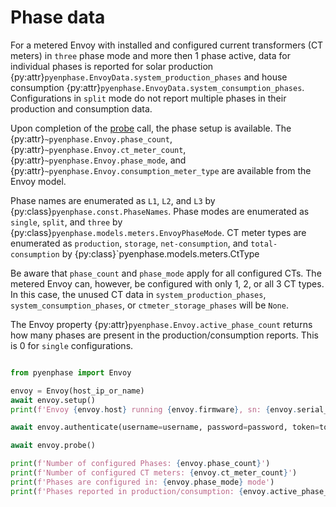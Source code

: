 # Phase data

For a metered Envoy with installed and configured current transformers (CT meters) in `three` phase mode and more then 1 phase active, data for individual phases is reported for solar production {py:attr}`pyenphase.EnvoyData.system_production_phases` and house consumption {py:attr}`pyenphase.EnvoyData.system_consumption_phases`. Configurations in `split` mode do not report multiple phases in their production and consumption data.

Upon completion of the [probe](usage_intro.md#data-collection) call, the phase setup is available. The {py:attr}`~pyenphase.Envoy.phase_count`, {py:attr}`~pyenphase.Envoy.ct_meter_count`, {py:attr}`~pyenphase.Envoy.phase_mode`, and {py:attr}`~pyenphase.Envoy.consumption_meter_type` are available from the Envoy model.

Phase names are enumerated as `L1`, `L2`, and `L3` by {py:class}`pyenphase.const.PhaseNames`. Phase modes are enumerated as `single`, `split`, and `three` by {py:class}`pyenphase.models.meters.EnvoyPhaseMode`. CT meter types are enumerated as `production`, `storage`, `net-consumption`, and `total-consumption` by {py:class}`pyenphase.models.meters.CtType

Be aware that `phase_count` and `phase_mode` apply for all configured CTs. The metered Envoy can, however, be configured with only 1, 2, or all 3 CT types. In this case, the unused CT data in `system_production_phases`, `system_consumption_phases`, or `ctmeter_storage_phases` will be `None`.

The Envoy property {py:attr}`pyenphase.Envoy.active_phase_count` returns how many phases are present in the production/consumption reports. This is 0 for `single` configurations.

```python

from pyenphase import Envoy

envoy = Envoy(host_ip_or_name)
await envoy.setup()
print(f'Envoy {envoy.host} running {envoy.firmware}, sn: {envoy.serial_number}')

await envoy.authenticate(username=username, password=password, token=token)

await envoy.probe()

print(f'Number of configured Phases: {envoy.phase_count}')
print(f'Number of configured CT meters: {envoy.ct_meter_count}')
print(f'Phases are configured in: {envoy.phase_mode} mode')
print(f'Phases reported in production/consumption: {envoy.active_phase_count}')

```
